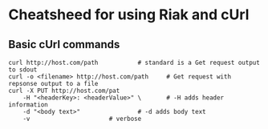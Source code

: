 # Cheatsheed for using Riak and cUrl

## Basic cUrl commands
	curl http://host.com/path			# standard is a Get request output to sdout
	curl -o <filename> http://host.com/path		# Get request with repsonse output to a file
	curl -X PUT http://host.com/pat
		-H "<headerKey>: <headerValue>" \		# -H adds header information
		-d "<body text>"				# -d adds body text
		-v						# verbose
